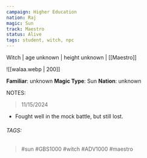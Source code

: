 ```yaml
---
campaign: Higher Education
nation: Raj
magic: Sun
track: Maestro
status: Alive
tags: student, witch, npc
---
```

Witch | age unknown | height unknown | [[Maestro]]

![[walaa.webp | 200]]

**Familiar**: unknown
**Magic Type**: Sun
**Nation**: unknown

NOTES: 

> 11/15/2024

- Fought well in the mock battle, but still lost. 

###### TAGS:
> #sun #GBS1000 #witch #ADV1000 #maestro 